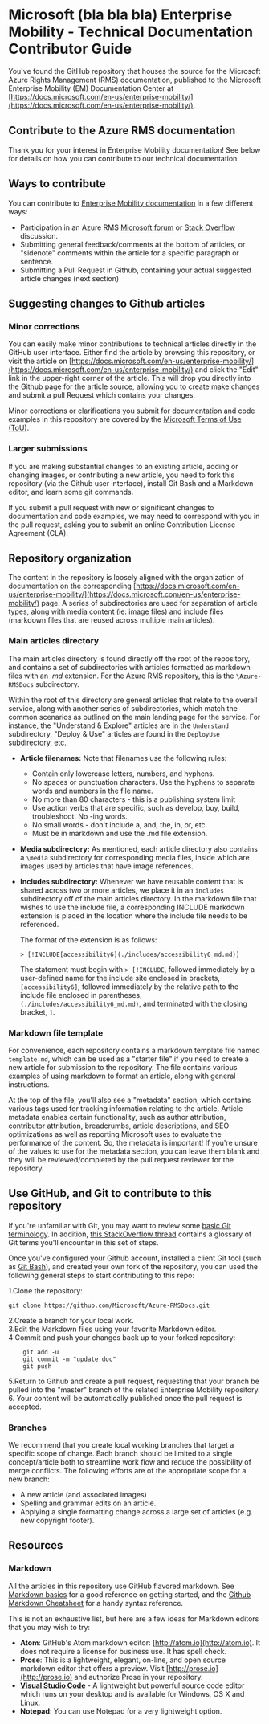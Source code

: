 # Microsoft (bla bla bla) Enterprise Mobility - Technical Documentation Contributor Guide

You've found the GitHub repository that houses the source for the Microsoft Azure Rights Management (RMS) documentation, published to the Microsoft Enterprise Mobility (EM) Documentation Center at [https://docs.microsoft.com/en-us/enterprise-mobility/](https://docs.microsoft.com/en-us/enterprise-mobility/).

## Contribute to the Azure RMS documentation
Thank you for your interest in Enterprise Mobility documentation! See below for details on how you can contribute to our technical documentation.  

## Ways to contribute

You can contribute to [Enterprise Mobility documentation](https://docs.microsoft.com/en-us/enterprise-mobility/) in a few different ways:

* Participation in an Azure RMS [Microsoft forum](https://social.technet.microsoft.com/Forums/en-US/home?forum=rmscloud) or [Stack Overflow](http://stackoverflow.com/questions/tagged/rights-management) discussion.
* Submitting general feedback/comments at the bottom of articles, or "sidenote" comments within the article for a specific paragraph or sentence.
* Submitting a Pull Request in Github, containing your actual suggested article changes (next section) 

## Suggesting changes to Github articles

### Minor corrections

You can easily make minor contributions to technical articles directly in the GitHub user interface. Either find the article by browsing this repository, or visit the article on [https://docs.microsoft.com/en-us/enterprise-mobility/](https://docs.microsoft.com/en-us/enterprise-mobility/) and click the "Edit" link in the upper-right corner of the article. This will drop you directly into the Github page for the article source, allowing you to create make changes and submit a pull Request which contains your changes.

Minor corrections or clarifications you submit for documentation and code examples in this repository are covered by the [Microsoft Terms of Use (ToU)](https://www.microsoft.com/en-us/legal/intellectualproperty/copyright/default.aspx).

### Larger submissions

If you are making substantial changes to an existing article, adding or changing images, or contributing a new article, you need to fork this repository (via the Github user interface), install Git Bash and a Markdown editor, and learn some git commands.

If you submit a pull request with new or significant changes to documentation and code examples, we may need to correspond with you in the pull request, asking you to submit an online Contribution License Agreement (CLA).

## Repository organization

The content in the repository is loosely aligned with the organization of documentation on the corresponding [https://docs.microsoft.com/en-us/enterprise-mobility/](https://docs.microsoft.com/en-us/enterprise-mobility/) page. A series of subdirectories are used for separation of article types, along with media content (ie: image files) and include files (markdown files that are reused across multiple main articles).

### Main articles directory

The main articles directory is found directly off the root of the repository, and contains a set of subdirectories with articles formatted as markdown files with an *.md* extension. For the Azure RMS repository, this is the `\Azure-RMSDocs` subdirectory. 

Within the root of this directory are general articles that relate to the overall service, along with another series of subdirectories, which match the common scenarios as outlined on the main landing page for the service. For instance, the "Understand & Explore" articles are in the `Understand` subdirectory, "Deploy & Use" articles are found in the `DeployUse` subdirectory, etc.  

* **Article filenames:** Note that filenames use the following rules:
    * Contain only lowercase letters, numbers, and hyphens. 
    * No spaces or punctuation characters. Use the hyphens to separate words and numbers in the file name.
    * No more than 80 characters - this is a publishing system limit
    * Use action verbs that are specific, such as develop, buy, build, troubleshoot. No -ing words.
    * No small words - don't include a, and, the, in, or, etc.
    * Must be in markdown and use the .md file extension. 
* **Media subdirectory:** As mentioned, each article directory also contains a `\media` subdirectory for corresponding media files, inside which are images used by articles that have image references.  
* **Includes subdirectory:** Whenever we have reusable content that is shared across two or more articles, we place it in an `includes` subdirectory off of the main articles directory. In the markdown file that wishes to use the include file, a corresponding INCLUDE markdown extension is placed in the location where the include file needs to be referenced.  

     The format of the extension is as follows:

    `> [!INCLUDE[accessibility6](./includes/accessibility6_md.md)]`

    The statement must begin with `> [!INCLUDE`, followed immediately by a user-defined name for the include site enclosed in brackets, `[accessibility6]`, followed immediately by the relative path to the include file enclosed in parentheses, `(./includes/accessibility6_md.md)`, and terminated with the closing bracket, `]`.

### Markdown file template

For convenience, each repository contains a markdown template file named `template.md`, which can be used as a "starter file" if you need to create a new article for submission to the repository. The file contains various examples of using markdown to format an article, along with general instructions. 

At the top of the file, you'll also see a "metadata" section, which contains various tags used for tracking information relating to the article. Article metadata enables certain functionality, such as author attribution, contributor attribution, breadcrumbs, article descriptions, and SEO optimizations as well as reporting Microsoft uses to evaluate the performance of the content. So, the metadata is important! If you're unsure of the values to use for the metadata section, you can leave them blank and they will be reviewed/completed by the pull request reviewer for the repository.

## Use GitHub, and Git to contribute to this repository

If you're unfamiliar with Git, you may want to review some [basic Git terminology](https://help.github.com/articles/github-glossary). In addition, [this StackOverflow thread](http://stackoverflow.com/questions/7076164/terminology-used-by-git.) contains a glossary of Git terms you'll encounter in this set of steps.

Once you've configured your Github account, installed a client Git tool (such as [Git Bash](https://git-scm.com/downloads)), and created your own fork of the repository, you can used the following general steps to start contributing to this repo:

1.Clone the repository:  


    git clone https://github.com/Microsoft/Azure-RMSDocs.git

2.Create a branch for your local work.  
3.Edit the Markdown files using your favorite Markdown editor.  
4 Commit and push your changes back up to your forked repository:  
        
        git add -u
        git commit -m "update doc"
        git push  
          
5.Return to Github and create a pull request, requesting that your branch be pulled into the "master" branch of the related Enterprise Mobility repository.  
6. Your content will be automatically published once the pull request is accepted.  

### Branches

We recommend that you create local working branches that target a specific scope of change. Each branch should be limited to a single concept/article both to streamline work flow and reduce the possibility of merge conflicts.  The following efforts are of the appropriate scope for a new branch:

* A new article (and associated images)
* Spelling and grammar edits on an article.
* Applying a single formatting change across a large set of articles (e.g. new copyright footer).

## Resources

### Markdown
All the articles in this repository use GitHub flavored markdown. See [Markdown basics](https://help.github.com/articles/getting-started-with-writing-and-formatting-on-github/) for a good reference on getting started, and the [Github Markdown Cheatsheet](https://guides.github.com/pdfs/markdown-cheatsheet-online.pdf) for a handy syntax reference. 

This is not an exhaustive list, but here are a few ideas for Markdown editors that you may wish to try:

- **Atom**: GitHub's Atom markdown editor: [http://atom.io](http://atom.io). It does not require a license for business use. It has spell check. 
- **Prose**: This is a lightweight, elegant, on-line, and open source markdown editor that offers a preview. Visit [http://prose.io](http://prose.io) and authorize Prose in your repository.
- **[Visual Studio Code](https://www.visualstudio.com/products/code-vs.aspx)** - A lightweight but powerful source code editor which runs on your desktop and is available for Windows, OS X and Linux. 
- **Notepad**: You can use Notepad for a very lightweight option.
